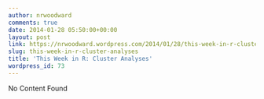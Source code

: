 ```yaml
---
author: nrwoodward
comments: true
date: 2014-01-28 05:50:00+00:00
layout: post
link: https://nrwoodward.wordpress.com/2014/01/28/this-week-in-r-cluster-analyses/
slug: this-week-in-r-cluster-analyses
title: 'This Week in R: Cluster Analyses'
wordpress_id: 73
---
```


No Content Found
